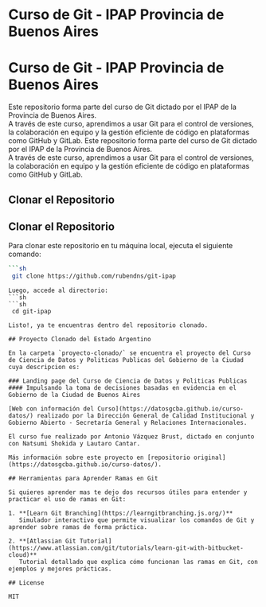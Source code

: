 # Curso de Git - IPAP Provincia de Buenos Aires
# Curso de Git - IPAP Provincia de Buenos Aires

Este repositorio forma parte del curso de Git dictado por el IPAP de la Provincia de Buenos Aires.  
A través de este curso, aprendimos a usar Git para el control de versiones, la colaboración en equipo y la gestión eficiente de código en plataformas como GitHub y GitLab.
Este repositorio forma parte del curso de Git dictado por el IPAP de la Provincia de Buenos Aires.  
A través de este curso, aprendimos a usar Git para el control de versiones, la colaboración en equipo y la gestión eficiente de código en plataformas como GitHub y GitLab.

## Clonar el Repositorio
## Clonar el Repositorio

Para clonar este repositorio en tu máquina local, ejecuta el siguiente comando:
```sh
```sh
 git clone https://github.com/rubendns/git-ipap
```
```
Luego, accede al directorio:
```sh
```sh
 cd git-ipap
```
```
Listo!, ya te encuentras dentro del repositorio clonado.

## Proyecto Clonado del Estado Argentino

En la carpeta `proyecto-clonado/` se encuentra el proyecto del Curso de Ciencia de Datos y Politicas Publicas del Gobierno de la Ciudad cuya descripcion es:

### Landing page del Curso de Ciencia de Datos y Politicas Publicas 
#### Impulsando la toma de decisiones basadas en evidencia en el Gobierno de la Ciudad de Buenos Aires

[Web con información del Curso](https://datosgcba.github.io/curso-datos/) realizado por la Dirección General de Calidad Institucional y Gobierno Abierto - Secretaría General y Relaciones Internacionales.

El curso fue realizado por Antonio Vázquez Brust, dictado en conjunto con Natsumi Shokida y Lautaro Cantar.

Más información sobre este proyecto en [repositorio original](https://datosgcba.github.io/curso-datos/).

## Herramientas para Aprender Ramas en Git

Si quieres aprender mas te dejo dos recursos útiles para entender y practicar el uso de ramas en Git:

1. **[Learn Git Branching](https://learngitbranching.js.org/)**  
   Simulador interactivo que permite visualizar los comandos de Git y aprender sobre ramas de forma práctica.

2. **[Atlassian Git Tutorial](https://www.atlassian.com/git/tutorials/learn-git-with-bitbucket-cloud)**  
   Tutorial detallado que explica cómo funcionan las ramas en Git, con ejemplos y mejores prácticas.

## License

MIT